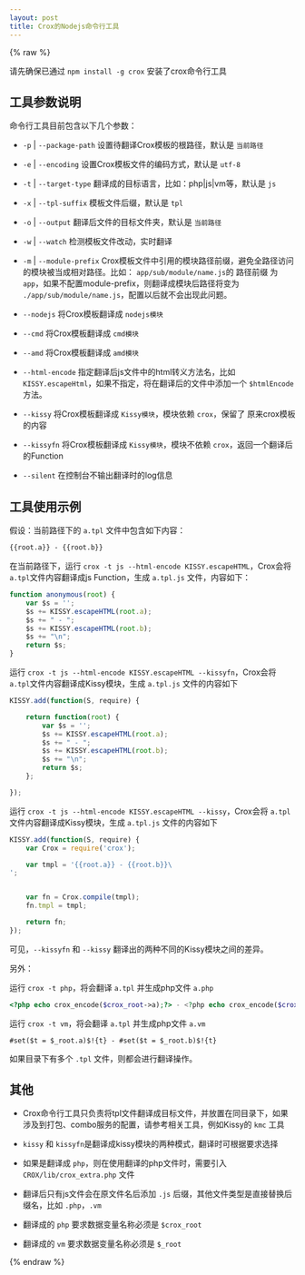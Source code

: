 ```yaml
---
layout: post
title: Crox的Nodejs命令行工具
---
```


{% raw %}

请先确保已通过 `npm install -g crox` 安装了crox命令行工具

## 工具参数说明

命令行工具目前包含以下几个参数：

- `-p` | `--package-path` 设置待翻译Crox模板的根路径，默认是 `当前路径`

- `-e` | `--encoding` 设置Crox模板文件的编码方式，默认是 `utf-8`

- `-t` | `--target-type` 翻译成的目标语言，比如：php|js|vm等，默认是 `js`

- `-x` | `--tpl-suffix` 模板文件后缀，默认是 `tpl`

- `-o` | `--output` 翻译后文件的目标文件夹，默认是 `当前路径`

- `-w` | `--watch` 检测模板文件改动，实时翻译

- `-m` | `--module-prefix` Crox模板文件中引用的模块路径前缀，避免全路径访问的模块被当成相对路径。比如： `app/sub/module/name.js`的 路径前缀 为 `app`，如果不配置module-prefix，则翻译成模块后路径将变为 `./app/sub/module/name.js`，配置以后就不会出现此问题。

- `--nodejs` 将Crox模板翻译成 `nodejs模块`

- `--cmd` 将Crox模板翻译成 `cmd模块`

- `--amd` 将Crox模板翻译成 `amd模块`

- `--html-encode` 指定翻译后js文件中的html转义方法名，比如 `KISSY.escapeHtml`，如果不指定，将在翻译后的文件中添加一个 `$htmlEncode` 方法。

- `--kissy` 将Crox模板翻译成 `Kissy模块`，模块依赖 `crox`，保留了 原来crox模板的内容

- `--kissyfn` 将Crox模板翻译成 `Kissy模块`，模块不依赖 `crox`，返回一个翻译后的Function

- `--silent` 在控制台不输出翻译时的log信息


## 工具使用示例

假设：当前路径下的 `a.tpl` 文件中包含如下内容：

```html
{{root.a}} - {{root.b}}
```

在当前路径下，运行 `crox -t js --html-encode KISSY.escapeHTML`，Crox会将 `a.tpl`文件内容翻译成js Function，生成 `a.tpl.js` 文件，内容如下：

```js
function anonymous(root) {
    var $s = '';
    $s += KISSY.escapeHTML(root.a);
    $s += " - ";
    $s += KISSY.escapeHTML(root.b);
    $s += "\n";
    return $s;
}
```

运行 `crox -t js --html-encode KISSY.escapeHTML --kissyfn`，Crox会将 `a.tpl`文件内容翻译成Kissy模块，生成 `a.tpl.js` 文件的内容如下

```js
KISSY.add(function(S, require) {

    return function(root) {
        var $s = '';
        $s += KISSY.escapeHTML(root.a);
        $s += " - ";
        $s += KISSY.escapeHTML(root.b);
        $s += "\n";
        return $s;
    };

});
```

运行 `crox -t js --html-encode KISSY.escapeHTML --kissy`，Crox会将 `a.tpl`文件内容翻译成Kissy模块，生成 `a.tpl.js` 文件的内容如下

```js
KISSY.add(function(S, require) {
    var Crox = require('crox');

    var tmpl = '{{root.a}} - {{root.b}}\
';


    var fn = Crox.compile(tmpl);
    fn.tmpl = tmpl;

    return fn;
});
```

可见，`--kissyfn` 和 `--kissy` 翻译出的两种不同的Kissy模块之间的差异。

另外：

运行 `crox -t php`，将会翻译 `a.tpl` 并生成php文件 `a.php`

```php
<?php echo crox_encode($crox_root->a);?> - <?php echo crox_encode($crox_root->b);?>
```

运行 `crox -t vm`，将会翻译 `a.tpl` 并生成php文件 `a.vm`

```
#set($t = $_root.a)$!{t} - #set($t = $_root.b)$!{t}
```

如果目录下有多个 `.tpl` 文件，则都会进行翻译操作。

## 其他

- Crox命令行工具只负责将tpl文件翻译成目标文件，并放置在同目录下，如果涉及到打包、combo服务的配置，请参考相关工具，例如Kissy的 `kmc` 工具

- `kissy` 和 `kissyfn`是翻译成kissy模块的两种模式，翻译时可根据要求选择

- 如果是翻译成 `php`，则在使用翻译的php文件时，需要引入 `CROX/lib/crox_extra.php` 文件

- 翻译后只有js文件会在原文件名后添加 `.js` 后缀，其他文件类型是直接替换后缀名，比如 `.php`，`.vm`

- 翻译成的 `php` 要求数据变量名称必须是 `$crox_root`

- 翻译成的 `vm` 要求数据变量名称必须是 `$_root`

{% endraw %}